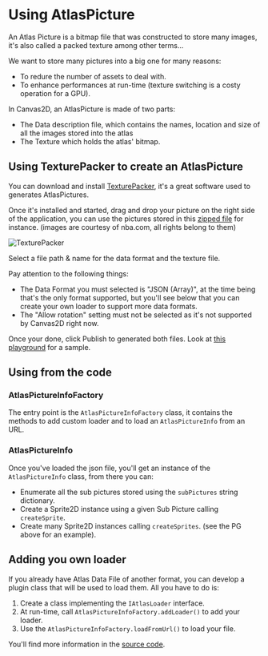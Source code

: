 # Using AtlasPicture

An Atlas Picture is a bitmap file that was constructed to store many images, it's also called a packed texture among other terms...

We want to store many pictures into a big one for many reasons:

 - To redure the number of assets to deal with.
 - To enhance performances at run-time (texture switching is a costy operation for a GPU).

In Canvas2D, an AtlasPicture is made of two parts:

 - The Data description file, which contains the names, location and size of all the images stored into the atlas
 - The Texture which holds the atlas' bitmap.

 ## Using TexturePacker to create an AtlasPicture

 You can download and install [TexturePacker](https://www.codeandweb.com/texturepacker), it's a great software used to generates AtlasPictures.

 Once it's installed and started, drag and drop your picture on the right side of the application, you can use the pictures stored in this [zipped file](https://dl.dropboxusercontent.com/u/9401844/nba.zip) for instance. (images are courtesy of nba.com, all rights belong to them)

![TexturePacker](http://i.imgur.com/zrPVJNv.png)

Select a file path & name for the data format and the texture file.

Pay attention to the following things:

 - The Data Format you must selected is "JSON (Array)", at the time being that's the only format supported, but you'll see below that you can create your own loader to support more data formats.
 - The "Allow rotation" setting must not be selected as it's not supported by Canvas2D right now.

  Once your done, click Publish to generated both files. Look at [this playground]( https://www.babylonjs-playground.com/#C1BYN#1) for a sample.

  ## Using from the code

  ### AtlasPictureInfoFactory
  The entry point is the `AtlasPictureInfoFactory` class, it contains the methods to add custom loader and to load an `AtlasPictureInfo` from an URL.

  ### AtlasPictureInfo
  Once you've loaded the json file, you'll get an instance of the `AtlasPictureInfo` class, from there you can:

   - Enumerate all the sub pictures stored using the `subPictures` string dictionary.
   - Create a Sprite2D instance using a given Sub Picture calling `createSprite`.
   - Create many Sprite2D instances calling `createSprites`. (see the PG above for an example).

## Adding you own loader

If you already have Atlas Data File of another format, you can develop a plugin class that will be used to load them. All you have to do is:

1) Create a class implementing the `IAtlasLoader` interface.
2) At run-time, call `AtlasPictureInfoFactory.addLoader()` to add your loader.
3) Use the `AtlasPictureInfoFactory.loadFromUrl()` to load your file.

You'll find more information in the [source code](https://github.com/BabylonJS/Extensions/blob/master/canvas2D/src/Engine/babylon.atlasPicture.ts).